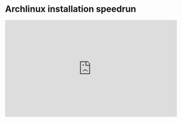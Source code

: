 # Archlinux installation speedrun

<iframe width="560" height="315" src="https://www.youtube.com/embed/D8LlGaaqNNM" title="YouTube video player" frameborder="0" allow="accelerometer; autoplay; clipboard-write; encrypted-media; gyroscope; picture-in-picture" allowfullscreen></iframe>
